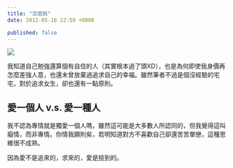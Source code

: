 ```yaml
---
title: "怎麼挑"
date: 2012-05-16 22:59 +0800

published: false
---
```


![](/images/ring.jpg)

我知道自己勉強還算個有自信的人（其實根本過了頭XD），也是為何即使我身價再怎麼差強人意，也還未曾放棄過追求自己的幸福。雖然筆者不過是個沒經驗的宅宅，對於追求女生，卻也還有一點原則。

## 愛一個人 v.s. 愛一種人

我不認為專情就是獨愛一個人嗎，雖然這可能是大多數人所認同的，但我覺得這叫癡情，而非專情。你情我願則矣，若明知道對方不喜歡自己卻還苦苦單戀，這種思維很不成熟。

因為愛不是追來的，求來的，愛是撿到的。